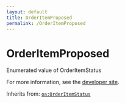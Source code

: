 ```yaml
---
layout: default
title: OrderItemProposed
permalink: /OrderItemProposed
---
```


# OrderItemProposed
Enumerated value of OrderItemStatus

For more information, see the [developer site](https://developer.openactive.io/data-model/types/orderitemproposed).

Inherits from: [`oa:OrderItemStatus`](https://openactive.io/OrderItemStatus)

